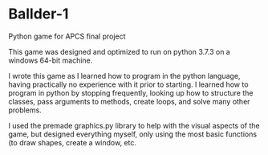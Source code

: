 # Ballder-1
Python game for APCS final project

This game was designed and optimized to run on python 3.7.3 on a windows 64-bit machine. 

I wrote this game as I learned how to program in the python language, having practically no experience with it prior to starting. I learned how to program in python by stopping frequently, looking up how to structure the classes, pass arguments to methods, create loops, and solve many other problems. 

I used the premade graphics.py library to help with the visual aspects of the game, but designed everything myself, only using the most basic functions (to draw shapes, create a window, etc.

